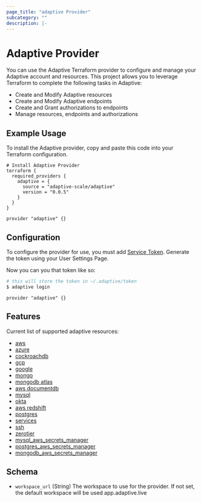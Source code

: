 ```yaml
---
page_title: "adaptive Provider"
subcategory: ""
description: |-
---
```


# Adaptive Provider

You can use the Adaptive Terraform provider to configure and manage your Adaptive account and resources. This project allows you to leverage Terraform to complete the following tasks in Adaptive:

- Create and Modify Adaptive resources
- Create and Modify Adaptive endpoints
- Create and Grant authorizations to endpoints
- Manage resources, endpoints and authorizations

## Example Usage

To install the Adaptive provider, copy and paste this code into your Terraform configuration.

```hcl
# Install Adaptive Provider
terraform {
  required_providers {
    adaptive = {
      source = "adaptive-scale/adaptive"
      version = "0.0.5"
    }
  }
}

provider "adaptive" {}
```

## Configuration

To configure the provider for use, you must add [Service Token](https://docs.adaptive.live/). Generate the token using your User Settings Page.

Now you can you that token like so:

   ```bash
   # this will store the token in ~/.adaptive/token
   $ adaptive login
   ```

   ```hcl
   provider "adaptive" {}
   ```

## Features

Current list of supported adaptive resources:

- [aws](https://github.com/adaptive-scale/adaptive-terraform-examples/tree/master/aws)
- [azure](https://github.com/adaptive-scale/adaptive-terraform-examples/tree/master/azure)
- [cockroachdb](https://github.com/adaptive-scale/adaptive-terraform-examples/tree/master/cockroachdb)
- [gcp](https://github.com/adaptive-scale/adaptive-terraform-examples/tree/mastergcp)
- [google](https://github.com/adaptive-scale/adaptive-terraform-examples/tree/master/google)
- [mongo](https://github.com/adaptive-scale/adaptive-terraform-examples/tree/master/mongo)
- [mongodb atlas](https://github.com/adaptive-scale/adaptive-terraform-examples/tree/master/mongodb_atlas)
- [aws documentdb](https://github.com/adaptive-scale/adaptive-terraform-examples/tree/master/documentdb)
- [mysql](https://github.com/adaptive-scale/adaptive-terraform-examples/tree/master/mysql)
- [okta](https://github.com/adaptive-scale/adaptive-terraform-examples/tree/master/okta)
- [aws redshift](https://github.com/adaptive-scale/adaptive-terraform-examples/tree/master/redshift)
- [postgres](https://github.com/adaptive-scale/adaptive-terraform-examples/tree/master/postgres)
- [services](https://github.com/adaptive-scale/adaptive-terraform-examples/tree/master/services)
- [ssh](https://github.com/adaptive-scale/adaptive-terraform-examples/tree/master/ssh)
- [zerotier](https://github.com/adaptive-scale/adaptive-terraform-examples/tree/master/zerotier)
- [mysql_aws_secrets_manager](https://github.com/adaptive-scale/adaptive-terraform-examples/tree/master/mysql_aws_secrets_manager)
- [postgres_aws_secrets_manager](https://github.com/adaptive-scale/adaptive-terraform-examples/tree/master/postgres_aws_secrets_manager)
- [mongodb_aws_secrets_manager](https://github.com/adaptive-scale/adaptive-terraform-examples/tree/master/mongodb_aws_secrets_manager)


## Schema

- `workspace_url` (String) The workspace to use for the provider. If not set, the default workspace will be used app.adaptive.live
